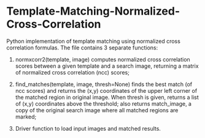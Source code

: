 # Template-Matching-Normalized-Cross-Correlation
Python implementation of template matching using normalized cross correlation formulas. 
The file contains 3 separate functions:
1. normxcorr2(template, image) computes normalized cross correlation scores between a given template and a search image, returning a matrix of normalized cross correlation (ncc) scores;

2. find_matches(template, image, thresh=None) finds the best match (of ncc scores) and returns the (x,y) coordinates of the upper left corner of the matched region in original image. When thresh is given, returns a list of (x,y) coordinates above the threshold; also returns match_image, a copy of the original search image where all matched regions are marked;

3. Driver function to load input images and matched results. 
